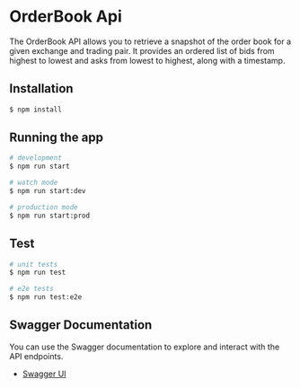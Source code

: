 # OrderBook Api

The OrderBook API allows you to retrieve a snapshot of the order book for a given exchange and trading pair. It provides an ordered list of bids from highest to lowest and asks from lowest to highest, along with a timestamp.

## Installation

```bash
$ npm install
```

## Running the app

```bash
# development
$ npm run start

# watch mode
$ npm run start:dev

# production mode
$ npm run start:prod
```

## Test

```bash
# unit tests
$ npm run test

# e2e tests
$ npm run test:e2e

```

## Swagger Documentation

You can use the Swagger documentation to explore and interact with the API endpoints.

- [Swagger UI](http://localhost:3000/api)

